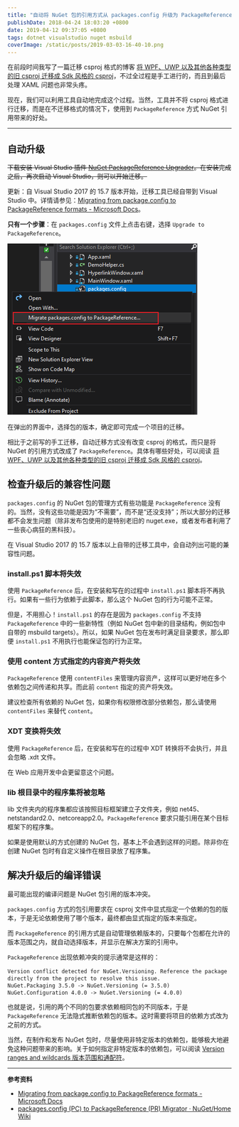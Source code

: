 ```yaml
---
title: "自动将 NuGet 包的引用方式从 packages.config 升级为 PackageReference"
publishDate: 2018-04-24 18:03:20 +0800
date: 2019-04-12 09:37:05 +0800
tags: dotnet visualstudio nuget msbuild
coverImage: /static/posts/2019-03-03-16-40-10.png
---
```


在前段时间我写了一篇迁移 csproj 格式的博客 [将 WPF、UWP 以及其他各种类型的旧 csproj 迁移成 Sdk 风格的 csproj](/post/introduce-new-style-csproj-into-net-framework)，不过全过程是手工进行的，而且到最后处理 XAML 问题也非常头疼。

现在，我们可以利用工具自动地完成这个过程。当然，工具并不将 csproj 格式进行迁移，而是在不迁移格式的情况下，使用到 `PackageReference` 方式 NuGet 引用带来的好处。

---

<div id="toc"></div>

## 自动升级

~~下载安装 Visual Studio 插件 [NuGet PackageReference Upgrader](https://marketplace.visualstudio.com/items?itemName=CloudNimble.NuGetPackageReferenceUpgrader)。在安装完成之后，再次启动 Visual Studio，则可以开始迁移。~~

更新：自 Visual Studio 2017 的 15.7 版本开始，迁移工具已经自带到 Visual Studio 中。详情请参见：[Migrating from package.config to PackageReference formats - Microsoft Docs](https://docs.microsoft.com/en-us/nuget/reference/migrate-packages-config-to-package-reference)。

**只有一个步骤**：在 `packages.config` 文件上点击右键，选择 `Upgrade to PackageReference`。

![Migrate packages.config to PackageReference](/static/posts/2019-03-03-16-40-10.png)

<!-- ![Upgrade to PackageReference](/static/posts/2018-04-24-16-03-17.png) -->

在弹出的界面中，选择包的版本，确定即可完成一个项目的迁移。

相比于之前写的手工迁移，自动迁移方式没有改变 csproj 的格式，而只是将 NuGet 的引用方式改成了 `PackageReference`。具体有哪些好处，可以阅读 [将 WPF、UWP 以及其他各种类型的旧 csproj 迁移成 Sdk 风格的 csproj](/post/introduce-new-style-csproj-into-net-framework)。

## 检查升级后的兼容性问题

`packages.config` 的 NuGet 包的管理方式有些功能是 `PackageReference` 没有的。当然，没有这些功能是因为“不需要”，而不是“还没支持”；所以大部分的迁移都不会发生问题（除非发布包使用的是特别老旧的 nuget.exe，或者发布者利用了一些丧心病狂的黑科技）。

在 Visual Studio 2017 的 15.7 版本以上自带的迁移工具中，会自动列出可能的兼容性问题。

### install.ps1 脚本将失效

使用 `PackageReference` 后，在安装和写在的过程中 `install.ps1` 脚本将不再执行。如果有一些行为依赖于此脚本，那么这个 NuGet 包的行为可能不正常。

但是，不用担心！`install.ps1` 的存在是因为 `packages.config` 不支持 `PackageReference` 中的一些新特性（例如 NuGet 包中新的目录结构，例如包中自带的 msbuild targets）。所以，如果 NuGet 包在发布时满足目录要求，那么即便 `install.ps1` 不用执行也能保证包的行为正常。

### 使用 content 方式指定的内容资产将失效

`PackageReference` 使用 `contentFiles` 来管理内容资产，这样可以更好地在多个依赖包之间传递和共享。而此前 `content` 指定的资产将失效。

建议检查所有依赖的 NuGet 包，如果你有权限修改部分依赖包，那么请使用 `contentFiles` 来替代 `content`。

### XDT 变换将失效

使用 `PackageReference` 后，在安装和写在的过程中 XDT 转换将不会执行，并且会忽略 .xdt 文件。

在 Web 应用开发中会更留意这个问题。

### lib 根目录中的程序集将被忽略

lib 文件夹内的程序集都应该按照目标框架建立子文件夹，例如 net45、netstandard2.0、netcoreapp2.0。`PackageReference` 要求只能引用在某个目标框架下的程序集。

如果是使用默认的方式创建的 NuGet 包，基本上不会遇到这样的问题。除非你在创建 NuGet 包时有自定义操作在根目录放了程序集。

## 解决升级后的编译错误

最可能出现的编译问题是 NuGet 包引用的版本冲突。

`packages.config` 方式的包引用要求在 csproj 文件中显式指定一个依赖的包的版本，于是无论依赖使用了哪个版本，最终都由显式指定的版本来指定。

而 `PackageReference` 的引用方式是自动管理依赖版本的，只要每个包都在允许的版本范围之内，就自动选择版本，并显示在解决方案的引用中。

`PackageReference` 出现依赖冲突的提示通常是这样的：

```
Version conflict detected for NuGet.Versioning. Reference the package directly from the project to resolve this issue.
NuGet.Packaging 3.5.0 -> NuGet.Versioning (= 3.5.0)
NuGet.Configuration 4.0.0 -> NuGet.Versioning (= 4.0.0)
```

也就是说，引用的两个不同的包要求依赖相同包的不同版本，于是 `PackageReference` 无法隐式推断依赖包的版本。这时需要将项目的依赖方式改为之前的方式。

当然，在制作和发布 NuGet 包时，尽量使用非特定版本的依赖包，能够极大地避免这种问题带来的影响。关于如何指定非特定版本的依赖包，可以阅读 [Version ranges and wildcards 版本范围和通配符](https://docs.microsoft.com/en-us/nuget/reference/package-versioning#version-ranges-and-wildcards?wt.mc_id=MVP)。

---

**参考资料**

- [Migrating from package.config to PackageReference formats - Microsoft Docs](https://docs.microsoft.com/en-us/nuget/reference/migrate-packages-config-to-package-reference?wt.mc_id=MVP)
- [packages.config (PC) to PackageReference (PR) Migrator · NuGet/Home Wiki](https://github.com/NuGet/Home/wiki/packages.config-(PC)-to-PackageReference-(PR)-Migrator)


